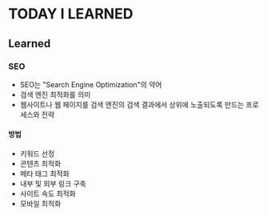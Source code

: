 # TODAY I LEARNED

## Learned

### SEO

- SEO는 "Search Engine Optimization"의 약어
-  검색 엔진 최적화를 의미
- 웹사이트나 웹 페이지를 검색 엔진의 검색 결과에서 상위에 노출되도록 만드는 프로세스와 전략

#### 방법

- 키워드 선정
- 콘텐츠 최적화
- 메타 태그 최적화
- 내부 및 외부 링크 구축
- 사이트 속도 최적화
- 모바일 최적화


